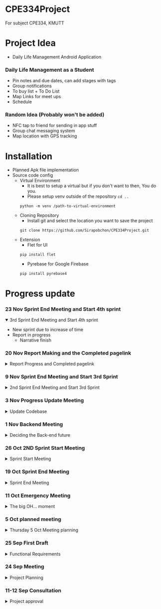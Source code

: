 # CPE334Project
For subject CPE334, KMUTT

# Project Idea
- Daily Life Management Android Application

### Daily Life Management as a Student
- Pin notes and due dates, can add stages with tags
- Group notifications
- To buy list + To Do List 
- Map Links for meet ups
- Schedule

### Random Idea (Probably won't be added)
- NFC tap to friend for sending in app stuff
- Group chat messaging system
- Map location with GPS tracking

# Installation
- Planned Apk file implementation
- Source code config
    - Virtual Environment
        - It is best to setup a virtual but if you don't want to then, You do you.
        - Please setup venv outside of the repository ```cd ..```
        ```Shell
        python -m venv /path-to-virtual-environment
        ```
    - Cloning Repository
        - Install git and select the location you want to save the project
        ```Shell
        git clone https://github.com/Sirapobchon/CPE334Project.git
        ```
    - Extension
        - Flet for UI
        ```Shell
        pip install flet
        ```
        - Pyrebase for Google Firebase
        ```Shell
        pip install pyrebase4
        ```

# Progress update

### 23 Nov Sprint End Meeting and Start 4th sprint
<details open>
<summary>3rd Sprint End Meeting and Start 4th sprint</summary>

- New sprint due to increase of time
- Report in progress
    - Narrative finish

</details>

### 20 Nov Report Making and the Completed pagelink
<details>
<summary>Report Progress and Completed pagelink</summary>

- Big Achievement with the pagelink completion 
    - The only missing page is Calendar
    - Some minor bug with homepage and but every page is linked together
    - Now is the time to start compiling all the comment and documentation
- Report Progessing 
    - Completed
        - Abstract
        - Functional Requirements
        - Architectural Design
            - Tools
    - WIP
        - Computing Languages
        - Component and User Interface
- Planning some major and minor bug fix
    - To do list connection to backend
    - To buy list connection to backend
    - Forget Password connection to backend

- Scrum process
    - sprint
        - 9 Nov - 22 Nov
            - @EXer07 Connect To Do and To Buy with Async - 3/3 done
            - @pppcyd Change NaviBar 2/2 and Backend Variable 0/1 - 2/3
            - @janekmutt Forget Password Page - 1/1 done, Account Page - 2/3 remaining left for @Sirapobchon backend
            - @Sirapobchon Firebase Server - 8/14 the only backend current is login and signup
            - @Sirapobchon Connect Calculator - 3/3 done
            - @WangSonicS Calendar that can hold reminders - 2/8 calendar done but nothing else
        - 22 Nov - 6 Dec
            - Moved Deadline. Yay! Happy day!

</details>

### 9 Nov Sprint End Meeting and Start 3rd Sprint
<details>
<summary>2nd Sprint End Meeting and Start 3rd Sprint</summary>

- Current 2nd Sprint Work for Each Member
    - @EXer07 and @Sirapobchon Page Connection - 8
        - @EXer07 *Navigation Bar connection problem*
        - https://youtu.be/1at0ZZF24Hs?si=jC8EpQAn1wn5Hy3O
    - @janekmutt Forget Password Page - 1 and Account Page - 3
    - @pppcyd *To Do and Buy connection problem* - 3
    - @WangSonicS Calendar Page - 8

- Backend table by @Sirapobchon and @pppcyd
    - Authticate (User sign-in) - 2/2 Done
    - ToDo Data - 0/1
    - ToBuy Data - 0/1
    - Calendar - 0/2
    - Data Connection - 0/2
    - Total 2/8

- Scrum process
    - sprint
        - 9 Nov - 22 Nov
            - @EXer07 Connect To Do and To Buy with Async
            - @pppcyd Change NaviBar and Backend Variable
            - @janekmutt Forget Password Page - 1, Account Page - 3
            - @Sirapobchon Firebase Server - 8 remain 6
            - @Sirapobchon Connect Calculator
            - @WangSonicS Calendar that can hold reminders - 8
        - 22 Nov - 28 Nov

</details>

### 3 Nov Progress Update Meeting
<details>
<summary>Update Codebase</summary>

- Main connecting page
    - @EXer07 and @Sirapobchon
    - Use main.py to connect to homepage, login, signup, todo, tobuy, and calendar

- @everyone Whoever is free, start making a report
    - Report Requirement
    - Abstract
    - Problem Definition
        - Functional Requirement - Done
        - Use-case Diagram
        - Use-case Narrative
    - Architectural Design
        1. Tools
            - Diagram Drawing Tools
                - Visual-Paradigm
            - Source Control Management
                - Gitub
            - UI Design Tools
                - Canvas
            - IDE
                - VS Code with extension
            - Compile
                - Andriod Studio
        2. Computing Languages
            - Python
                - Flet UI
            - Google Firebase
                - Firebase Backend
        3. Component and User Interface
    - Other Design Elements
        1. Activites Diagram
        2. Sequence Diagram
        3. Package Diagram
        4. Database Diagram
    - Development Process
    - Self-Evaluation
    - Appendix

- Backend table by @Sirapobchon and @pppcyd
    - Authticate (User sign-in) - 2/2 Done
    - ToDo Data - 0/1
    - ToBuy Data - 0/1
    - Calendar - 0/2
    - Data Connection - 0/2
    - Total 2/8

- Scrum process
    - @EXer07 Notification - 3
    - @janekmutt Forget Password Page - 1
    - @EXer07 and @Sirapobchon Firebase Server - 8 remain 6
    - @WangSonicS Calendar that can hold reminders - 8

</details>

### 1 Nov Backend Meeting
<details>
<summary>Deciding the Back-end future</summary>

### Change to Google Firebase instead of django
- Reason:
    - easier
    - cloud hosting (No need for open own server)

- Scrum process
    - @EXer07 Notification - 3
    - @janekmutt Forget Password Page - 1
    - @EXer07 and @Sirapobchon Firebase Server - 8

</details>

### 26 Oct 2ND Sprint Start Meeting
<details>
<summary>Sprint Start Meeting</summary>

- Scrum process
    -  Sprints
        - 26 Oct - 9 Nov
            - Scoring and Scrum Planning
            - @pppcyd To Buy-list - 3
            - @janekmutt Value Calculator - 2
            - @janekmutt Home page continue - 1
            - @WangSonicS Calendar that can hold reminders - 8
            - @EXer07 and @Sirapobchon backend stuff for all page - alot
            - @everyone Whoever is free, start making a report
        - 9 Nov - 22 Nov
        - 22 Nov - 28 Nov
    
- The work should be completed more than 80% because if not it will not be completed in time.

</details>

### 19 Oct Sprint End Meeting
<details>
<summary>Sprint End Meeting</summary>

- Scrum process
    -  Sprints
        - 6 Oct - 19 Oct
            - Login and Signup Page @EXer07 
                - Score 3 remaining 2 point
                - Need Link Page and Backend @Sirapobchon
            - To-Do List @pppcyd
                - Score 2 remaining 1 point
                - Remaining Backend @Sirapobchon
            - Home page @janekmutt
                - Score 2 remaining 1 point
                - Icon instead of picture
            - Connecting Page
                - Come from Home Page of Jane
                - Waiting for Jane to be done with Home page
                - Scoring up to 8
        - 26 Oct - 2 Nov
        - 3 Nov - 15 Nov
        - 17 Nov - 28 Nov
    - Requirement Calculation score
        - Home page - 3
            - Connecting Page (Continuation from Home Page)
        - Login and Signup Page - 5
        - To-Do List and To-Buy List - 3
        - Price and Value Calculation - 2
        - Calendar - 8
        - Notification - 5
    - Next sprint planning
        - Starting 26 Oct due to Midterm test

</details>

### 11 Oct Emergency Meeting
<details>
<summary>The big OH... moment</summary>

@Sirapobchon had discovered that flet(UI) could only be run as one file. 
<img src="reference/image.png" alt="OMG" width="20px">
No dividing into multiple .py files to run. 
Only import to be page run in the main.py file.
Meeting for letting everyone know that the files format will probably needed to be changes. 
<img src="reference/image-1.png" alt="fake-smile" width="20px">

- Need fixing
    - login.py
    - main.py
    - django
        - settings.py
        - urls.py
        - user app
            - models.py
            - views.py

</details>

### 5 Oct planned meeting
<details>
<summary>Thursday 5 Oct Meeting planning</summary>

- Main Function to be done
    - To do list 
    - To buy list 
        - Total price calculation
    - Notification
    - Calendar
        - With note 
    - Login and Signup page 
    - Price Budget Calculate
        - New idea

- New Functional Requirements:
    - Login and Signup Page:
        - Users should be able to create an account with a username and password.
        - Existing users should be able to log in securely.
        - There should be password recovery options (e.g., email verification, security questions).
        - User authentication should be secure and protect user data.
    - To-Do List and To-Buy List:
        - Users should be able to create, edit, and delete tasks.
        - Each task should have a title, description, due date, and priority.
        - Tasks should be organized by categories or projects.
        - Users should be able to mark tasks as completed.
        - There should be a way to filter and sort tasks (e.g., by due date or priority).
        - Users should receive notifications or reminders for upcoming tasks.
        - Users should be able to create a shopping list.
        - Each item on the list should have a name, quantity, and optional notes.
        - Users should be able to mark items as purchased or delete them.
        - There should be a way to categorize items (e.g., groceries, household items).
    - Price and Value Calculation:
        - Users should be able to input prices and quantities of items.
        - The application should calculate the total cost and provide a breakdown.
        - Users should be able to calculate the value of items (e.g., investments, assets).
        - There should be support for different currencies or units of measurement.
    - Calendar:
        - Users should be able to add events/appointments to the calendar.
        - Each event should have a title, date, time, location, and notes.
        - Users should be able to view their calendar by day, week, or month.
        - Calendar should support recurring events (e.g., weekly meetings).
        - Users should have the option to set reminders for calendar events.
    - Notification:
        - Users should receive notifications for various events (e.g., task deadlines, calendar events).
        - Notifications should support multiple platforms (e.g., mobile notifications, email notifications).
        - Users should have the option to customize notification preferences (e.g., sound, vibration).

- Scrum process
    - @pppcyd Scrum Master
    - 2 Week of Sprint Length
    - 4 Sprints
        - 6 Oct - 19 Oct
            - Login and Signup Page @EXer07
            - To-Do List and To-Buy List @pppcyd
            - Home page @janekmutt
        - 20 Oct - 2 Nov
        - 3 Nov - 15 Nov
        - 17 Nov - 28 Nov
    - Requirement Calculation score
         - Login and Signup Page - 5
         - To-Do List and To-Buy List - 3
         - Price and Value Calculation - 2
         - Calendar - 8
         - Notification - 5

- Theme template deciding
    - Font theme
        - SF Pro https://developer.apple.com/fonts/
    - Color theme
        - <img src="reference/theme.png" alt="reference theme" width="600" height="auto">
        - #86E3CE
        - #D6E6A5
        - #FFDD94
        - #FA897B
        - #CCABD8

</details>

### 25 Sep First Draft
<details>
<summary>Functional Requirements</summary>

Functional Requirements:

- User Registration and Profile:
    - Users can create accounts and log in.
    - Users can update their profiles.
- Dashboard:
    - Users see a home screen showing notes, due dates and notifications.
- Notes and Tasks:
    - Users can create, edit, and delete notes.
    - Tasks can be organised with stages and tags.
    - Tasks have priorities and deadlines.
    - There's a to-do list for tasks.
- Groups and Notifications:
    - Users can create and join groups.
    - Groups support announcements and notifications.
- Shopping List:
    - Users can create shopping lists.
    - Easy item management and reminders.
- Map Integration:
    - Users can share map links.
- Schedule and Calendar:
    - Users have a calendar for events.
    - Events support reminders.
- Settings and Security:
    - Users can customise app settings.
    - Ensure data security and privacy.
- Offline Mode:
    - App works offline with basic features.
- Data Backup and Sync:
    - Users can back up and sync data.
- Feedback and Support:
    - Users can provide feedback.
    - Include a help section.
- Documentation:
    - Provide a user manual.

</details>

### 24 Sep Meeting
<details>
<summary>Project Planning</summary>

- Project name
    - *INSERT COOL CATCHY NAME HERE*
    - LifeHack (Backup Name)
- Appication
    - Android compile
        - https://youtu.be/NA2R7zagNzM?si=B_tl8xjbMyA8Ls27
    - Flutter(Flet) (UI) - @Sirapobchon,@pppcyd,@janekmutt,@EXer07
        - Python Language
        - https://www.codesass.com/blog/articles/flet      
    - Django (Backend) - @Sirapobchon,@EXer07,@WangSonicS
        - https://devhub.in.th/blog/django-python
- UI Designing (Flet)
    - Notification
        - https://youtu.be/dhQ-zPErVgQ?si=KPA64J1p7gnu7JXC
    - To Do List
        - https://youtu.be/qRqxAUC_4oA?si=GD1teHgYMIzd__Xe
    - Learning Playlist
        - https://youtube.com/playlist?list=PLIYV27zh-hBEcu70pkUkdbwrJuKqdQ9tK&si=RCJESJDf4saLO4rm
- Github Progress update
    - Only me probably
    - For version keeping
    - Because "Coding"

</details>

### 11-12 Sep Consultation
<details>
<summary>Project approval</summary>

- Daily Life Management as a Student Project approval

</details>

